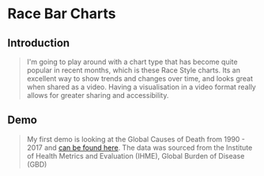 # Race Bar Charts

## Introduction

> I'm going to play around with a chart type that has become quite popular in recent months, which is these Race Style charts. Its an excellent way to show trends and changes over time, and looks great when shared as a video. Having a visualisation in a video format really allows for greater sharing and accessibility.

## Demo

> My first demo is looking at the Global Causes of Death from 1990 - 2017 and [can be found here](https://observablehq.com/@selfrefute/global-causes-of-death-1990-2017). The data was sourced from the Institute of Health Metrics and Evaluation (IHME), Global Burden of Disease (GBD)

